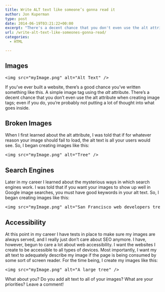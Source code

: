 ```yaml
---
title: Write ALT text like someone’s gonna read it
author: Jon Kuperman
type: post
date: 2014-06-19T03:21:22+00:00
excerpt: "There's a decent chance that you don't even use the alt attribute when creating image tags, even if you do, you're probably not putting a lot of thought into what goes inside."
url: /write-alt-text-like-someones-gonna-read/
categories:
  - HTML

---
```

## Images

<pre class="toolbar:2 whitespace-before:1 whitespace-after:1 lang:default decode:true">&lt;img src="myImage.png" alt="Alt Text" /&gt;</pre>

If you&#8217;ve ever built a website, there&#8217;s a good chance you&#8217;ve written something like this. A simple image tag using the _alt_ attribute. There&#8217;s a decent chance that you don&#8217;t even use the alt attribute when creating image tags; even if you do, you&#8217;re probably not putting a lot of thought into what goes inside.

## Broken Images

When I first learned about the alt attribute, I was told that if for whatever reason your image should fail to load, the alt text is all your users would see. So, I began creating images like this:

<pre class="toolbar:2 whitespace-before:1 whitespace-after:1 lang:default decode:true">&lt;img src="myImage.png" alt="Tree" /&gt;</pre>

## Search Engines

Later in my career I learned about the mysterious ways in which search engines work. I was told that if you want your images to show up well in Google image searches, you must have good keywords in your alt text. So, I began creating images like this:

<pre class="toolbar:2 whitespace-before:1 whitespace-after:1 lang:default decode:true">&lt;img src="myImage.png" alt="San Francisco web developers tree" /&gt;</pre>

## Accessibility

At this point in my career I have tests in place to make sure my images are always served, and I really just don&#8217;t care about SEO anymore. I have, however, begun to care a lot about web accessibility. I want the websites I create to be accessible to all types of devices. Most importantly, I want my alt text to adequately describe my image if the page is being consumed by some sort of screen reader. For the time being, I create my images like this:

<pre class="toolbar:2 whitespace-before:1 whitespace-after:1 lang:default decode:true">&lt;img src="myImage.png" alt="A large tree" /&gt;</pre>

What about you? Do you add alt text to all of your images? What are your priorities? Leave a comment!
